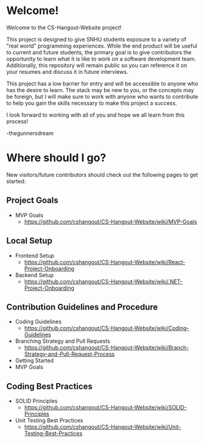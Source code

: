 # Welcome!
Welcome to the CS-Hangout-Website project!

This project is designed to give SNHU students exposure to a variety of "real world" programming experiences. While the end product will be useful to current and future students, the primary goal is to give contributors the opportunity to learn what it is like to work on a software development team. Additionally, this repository will remain public so you can reference it on your resumes and discuss it in future interviews.

This project has a low barrier for entry and will be accessible to anyone who has the desire to learn. The stack may be new to you, or the concepts may be foreign, but I will make sure to work with anyone who wants to contribute to help you gain the skills necessary to make this project a success.

I look forward to working with all of you and hope we all learn from this process!

 -thegunnersdream

# Where should I go?
New visitors/future contributors should check out the following pages to get started:

## Project Goals
* MVP Goals
  * https://github.com/cshangout/CS-Hangout-Website/wiki/MVP-Goals
## Local Setup
* Frontend Setup
  * https://github.com/cshangout/CS-Hangout-Website/wiki/React-Project-Onboarding
* Backend Setup
  * https://github.com/cshangout/CS-Hangout-Website/wiki/.NET-Project-Onboarding

## Contribution Guidelines and Procedure
* Coding Guidelines
  * https://github.com/cshangout/CS-Hangout-Website/wiki/Coding-Guidelines
* Branching Strategy and Pull Requests
  * https://github.com/cshangout/CS-Hangout-Website/wiki/Branch-Strategy-and-Pull-Request-Process
* Getting Started
* MVP Goals

## Coding Best Practices
* SOLID Principles
  * https://github.com/cshangout/CS-Hangout-Website/wiki/SOLID-Principles
* Unit Testing Best Practices
  * https://github.com/cshangout/CS-Hangout-Website/wiki/Unit-Testing-Best-Practices

